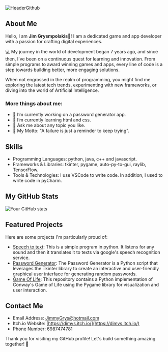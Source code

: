 ![HeaderGithub](https://github.com/JimmyVS/Jim-Grysmpolakis/assets/96888699/c24dc63b-4450-4009-a38a-47c7353184e0)

## About Me

Hello, I am **Jim Grysmpolakis**👋! I am a dedicated game and app developer with a passion for crafting digital experiences.

💻 My journey in the world of development began 7 years ago, and since then, I've been on a continuous quest for learning and innovation. From simple programs to award winning games and apps, every line of code is a step towards building better, more engaging solutions.

When not engrossed in the realm of programming, you might find me exploring the latest tech trends, experimenting with new frameworks, or diving into the world of Artificial Intelligence.

### More things about me:
- 🔭 I’m currently working on a password generator app.
- 🌱 I’m currently learning html and css.
- 💬 Ask me about any topic you like.
- 🌟 My Motto: "A failure is just a reminder to keep trying".

## Skills

- Programming Languages:  python, java, c++ and javascript. 
- Frameworks & Libraries:  tkinter, pygame, auto-py-to-gui, raylib, TensorFlow.
- Tools & Technologies:  I use VSCode to write code. In addition, I used to write code in pyCharm.

## My GitHub Stats

![Your GitHub stats](https://github-readme-stats.vercel.app/api?username=JimmyVS&show_icons=true&hide_border=true)

## Featured Projects

Here are some projects I'm particularly proud of:

- [Speech to text](https://github.com/JimmyVS/Speech-To-Text): This is a simple program in python. It listens for any sound and then it translates it to texts via google's speech recognition service. 
- [Password Generator](https://github.com/JimmyVS/Password-Generator): The Password Generator is a Python script that leverages the Tkinter library to create an interactive and user-friendly graphical user interface for generating random passwords.
- [Game Of Life](https://github.com/JimmyVS/Game-Of-Life): This repository contains a Python implementation of Conway's Game of Life using the Pygame library for visualization and user interaction. 
  
## Contact Me
  
- Email Address: JimmyGrys@hotmail.com
- Itch.io Website: [https://dimvs.itch.io/](https://dimvs.itch.io/)
- Phone Number: 6987474781

Thank you for visiting my GitHub profile! Let's build something amazing together! 🚀
